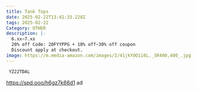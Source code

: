 ```yaml
---
title: Tank Tops
date: 2025-02-22T13:41:33.228Z
tags: 2025-02-22
Category: OTHER
description: |-
  6.xx~7.xx
  20% off Code: 20FYYPPG + 10% off~30% off coupon 
  Discount apply at checkout.
image: https://m.media-amazon.com/images/I/41jkYOO1i6L._SR400,400_.jpg
---
```

<pre class="language-javascript"><code

class="language-javascript"> YZ22TDAL</code></pre>

https://spd.ooo/h6gz7k66d1   ad
